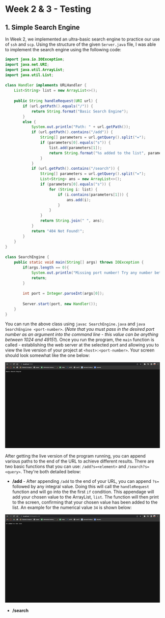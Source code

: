 # Week 2 & 3 - Testing

## 1. Simple Search Engine
In Week 2, we implemented an ultra-basic search engine to practice our use of `ssh` and `scp`. Using the structure of the given `Server.java` file, I was able to implement the search engine using the following code:

```java
import java.io.IOException;
import java.net.URI;
import java.util.ArrayList;
import java.util.List;

class Handler implements URLHandler {
    List<String> list = new ArrayList<>();

    public String handleRequest(URI url) {
        if (url.getPath().equals("/")) {
            return String.format("Basic Search Engine");
        }
        else {
            System.out.println("Path: " + url.getPath());
            if (url.getPath().contains("/add")) {
                String[] parameters = url.getQuery().split("=");
                if (parameters[0].equals("s")) {
                    list.add(parameters[1]);
                    return String.format("%s added to the list", parameters[1]);
                }
            }
            if (url.getPath().contains("/search")) {
                String[] parameters = url.getQuery().split("=");
                List<String> ans = new ArrayList<>();
                if (parameters[0].equals("s")) {
                    for (String i: list) {
                        if (i.contains(parameters[1])) {
                            ans.add(i);
                        }
                    }
                }
                return String.join(" ", ans);
            }
            return "404 Not Found!";
        }
    }
}

class SearchEngine {
    public static void main(String[] args) throws IOException {
        if(args.length == 0){
            System.out.println("Missing port number! Try any number between 1024 to 49151");
            return;
        }

        int port = Integer.parseInt(args[0]);

        Server.start(port, new Handler());
    }
}
```

You can run the above class using `javac SearchEngine.java` and `java SearchEngine <port-number>`. (*Note that you must pass in the desired port number as an argument into the command line - this value can be anything between 1024 and 49151*). Once you run the program, the `main` function is called - establishing the web server at the selected port and allowing you to view the live version of your project at `<host>:<port-number>`. Your screen should look somewhat like the one below:

![Image](./Images/basic-search-engine.png)

After getting the live version of the program running, you can append various paths to the end of the URL to achieve different results. There are two basic functions that you can use: `/add?s=<element>` and `/search?s=<query>`. They're both detailed below:
- **/add** - After appending `/add` to the end of your URL, you can append `?s=` followed by any integral value. Doing this will call the `handleRequest` function and will go into the the first `if` condition. This appendage will add your chosen value to the ArrayList, `list`. The function will then print to the screen, confirming that your chosen value has been added to the list. An example for the numerical value `34` is shown below:

![Image](./Images/add-search-engine.png)

- **/search**